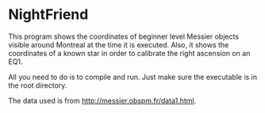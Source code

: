 # NightFriend

This program shows the coordinates of beginner level Messier objects visible around Montreal at the time it is executed. Also, it shows the coordinates of a known star in order to calibrate the right ascension on an EQ1.

All you need to do is to compile and run. Just make sure the executable is in the root directory.

The data used is from http://messier.obspm.fr/data1.html.

